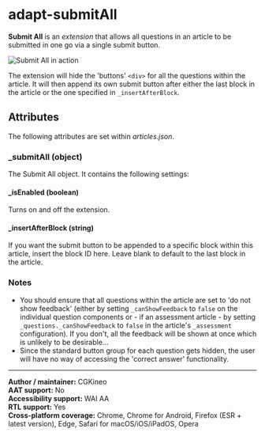 # adapt-submitAll

**Submit All** is an *extension* that allows all questions in an article to be submitted in one go via a single submit button.

<img src="demo.gif" alt="Submit All in action"/>

The extension will hide the 'buttons' `<div>` for all the questions within the article. It will then append its own submit button after either the last block in the article or the one specified in `_insertAfterBlock`.

## Attributes

The following attributes are set within *articles.json*.

### **_submitAll** (object)

The Submit All object. It contains the following settings:

#### **_isEnabled** (boolean)

Turns on and off the extension.

#### **_insertAfterBlock** (string)

If you want the submit button to be appended to a specific block within this article, insert the block ID here. Leave blank to default to the last block in the article.

### Notes

- You should ensure that all questions within the article are set to 'do not show feedback' (either by setting `_canShowFeedback` to `false` on the individual question components or - if an assessment article - by setting `_questions._canShowFeedback` to `false` in the article's `_assessment` configuration). If you don't, all the feedback will be shown at once which is unlikely to be desirable...
- Since the standard button group for each question gets hidden, the user will have no way of accessing the 'correct answer' functionality.

----------------------------
**Author / maintainer:** CGKineo<br>
**AAT support:** No<br>
**Accessibility support:** WAI AA<br>
**RTL support:** Yes<br>
**Cross-platform coverage:** Chrome, Chrome for Android, Firefox (ESR + latest version), Edge, Safari for macOS/iOS/iPadOS, Opera<br>
